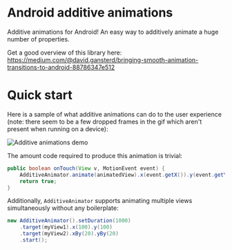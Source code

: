 # Android additive animations

Additive animations for Android!
An easy way to additively animate a huge number of properties. 

Get a good overview of this library here: https://medium.com/@david.gansterd/bringing-smooth-animation-transitions-to-android-88786347e512


# Quick start
Here is a sample of what additive animations can do to the user experience (note: there seem to be a few dropped frames in the gif which aren't present when running on a device):


![Additive animations demo](https://github.com/davidganster/android_additive_animations/blob/master/gif/single_view.gif?raw=true)


The amount code required to produce this animation is trivial:

```java
public boolean onTouch(View v, MotionEvent event) {
    AdditiveAnimator.animate(animatedView).x(event.getX()).y(event.getY()).setDuration(1000).start();
    return true;
}
```

Additionally, `AdditiveAnimator` supports animating multiple views simultaneously without any boilerplate:

```java
new AdditiveAnimator().setDuration(1000)
    .target(myView1).x(100).y(100)
    .target(myView2).xBy(20).yBy(20)
    .start();
```
